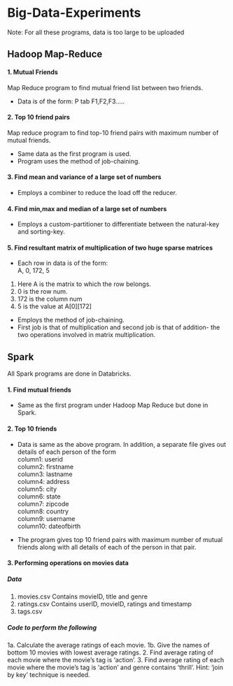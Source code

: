 # Big-Data-Experiments
Note: For all these programs, data is too large to be uploaded
## Hadoop Map-Reduce
#### 1. Mutual Friends
Map Reduce program to find mutual friend list between two friends.
* Data is of the form: P tab F1,F2,F3.....
#### 2. Top 10 friend pairs 
Map reduce program to find top-10 friend pairs with maximum number of mutual friends.
* Same data as the first program is used.
* Program uses the method of job-chaining.
#### 3. Find mean and variance of a large set of numbers
* Employs a combiner to reduce the load off the reducer.
#### 4. Find min,max and median of a large set of numbers
* Employs a custom-partitioner to differentiate between the natural-key and sorting-key.
#### 5. Find resultant matrix of multiplication of two huge sparse matrices
* Each row in data is of the form: <br>
A, 0, 172, 5 <br>
1. Here A is the matrix to which the row belongs.
2. 0 is the row num. <br>
3. 172 is the column num <br>
4. 5 is the value at A[0][172] <br>
* Employs the method of job-chaining.
* First job is that of multiplication and second job is that of addition- the two operations involved in matrix multiplication.

## Spark
All Spark programs are done in Databricks.
#### 1. Find mutual friends
* Same as the first program under Hadoop Map Reduce but done in Spark.
#### 2. Top 10 friends
* Data is same as the above program. In addition, a separate file gives out details of each person of the form <br>
column1: userid <br>
column2: firstname <br>
column3: lastname <br>
column4: address <br>
column5: city <br>
column6: state <br>
column7: zipcode<br>
column8: country<br>
column9: username<br>
column10: dateofbirth<br>

* The program gives top 10 friend pairs with maximum number of mutual friends along with all details of each of the person in that pair.
#### 3. Performing operations on movies data
##### Data
1. movies.csv
Contains movieID, title and genre
2. ratings.csv
Contains userID, movieID, ratings and timestamp
3. tags.csv

##### Code to perform the following
1a. Calculate the average ratings of each movie.
1b. Give the names of bottom 10 movies with lowest average ratings.
2. Find average rating of each movie where the movie’s tag is ‘action’.
3. Find average rating of each movie where the movie’s tag is ‘action’  and  genre contains ‘thrill’.
Hint: ‘join by key’ technique is needed.


